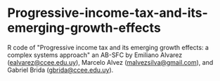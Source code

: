 # Progressive-income-tax-and-its-emerging-growth-effects
R code of "Progressive income tax and its emerging growth effects: a complex systems approach" an AB-SFC by Emiliano Alvarez (ealvarez@ccee.edu.uy), Marcelo Alvez (malvezsilva@gmail.com), and Gabriel Brida (gbrida@ccee.edu.uy).
